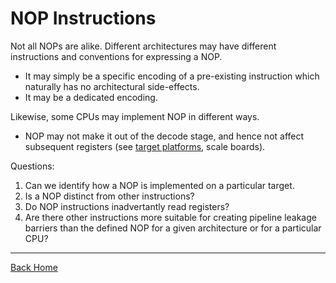 
# NOP Instructions

Not all NOPs are alike. Different architectures may have different
instructions and conventions for expressing a NOP.
- It may simply be a specific encoding of a pre-existing instruction
  which naturally has no architectural side-effects.
- It may be a dedicated encoding.

Likewise, some CPUs may implement NOP in different ways.
- NOP may not make it out of the decode stage, and hence not
  affect subsequent registers 
  (see [target platforms](../../targets/README.md), scale boards).

Questions:
1. Can we identify how a NOP is implemented on a particular target.
2. Is a NOP distinct from other instructions?
3. Do NOP instructions inadvertantly read registers?
4. Are there other instructions more suitable for creating pipeline
   leakage barriers than the defined NOP for a given architecture
   or for a particular CPU?

---

[Back Home](../../README.md)

